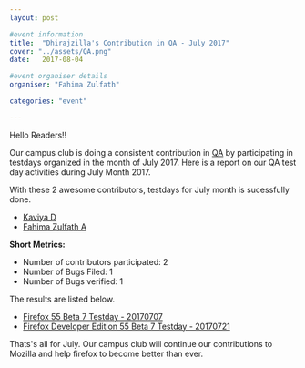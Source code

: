 ```yaml
---
layout: post

#event information
title:  "Dhirajzilla's Contribution in QA - July 2017"
cover: "../assets/QA.png"
date:   2017-08-04

#event organiser details
organiser: "Fahima Zulfath"

categories: "event"

---
```


Hello Readers!!

 Our campus club is doing a consistent contribution in [QA](http://quality.mozilla.org/) by participating in testdays organized in the month of July 2017. Here is a report on our QA  test day activities during July Month 2017.

With these 2 awesome contributors, testdays for July month is sucessfully done.
  
* [Kaviya D](https://twitter.com/) 
* [Fahima Zulfath A](https://twitter.com/FahimaZulfath) 

**Short Metrics:**

* Number of contributors participated: 2
* Number of Bugs Filed: 1
* Number of Bugs verified: 1


The results are listed below.

* [Firefox 55 Beta 7 Testday - 20170707](https://public.etherpad-mozilla.org/p/MozillaIN_QA_Firefox_55_Beta_7_Testday)
* [Firefox Developer Edition 55 Beta 7 Testday - 20170721](https://public.etherpad-mozilla.org/p/MozillaIN_QA_Firefox_55_Beta_4_Testday)

Thats's all for July. 
Our campus club will continue our contributions to Mozilla and help firefox to become better than ever.
